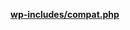 <p><b><a href="https://developer.wordpress.org/reference/files/wp-includes/compat.php/">wp-includes/compat.php</a></b></p>

